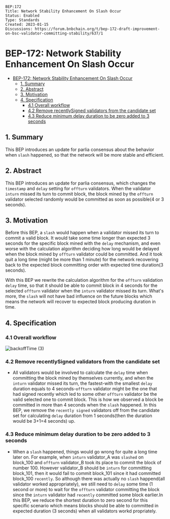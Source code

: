 ```
BEP:172  
Title: Network Stability Enhancement On Slash Occur
Status: Enabled
Type: Standards
Created: 2023-01-15
Discussions: https://forum.bnbchain.org/t/bep-172-draft-improvement-on-bsc-validator-committing-stability/637/1
```
# BEP-172: Network Stability Enhancement On Slash Occur

- [BEP-172: Network Stability Enhancement On Slash Occur](#bep-172-network-stability-enhancement-on-slash-occur)
  - [1. Summary](#1-summary)
  - [2. Abstract](#2-abstract)
  - [3. Motivation](#3-motivation)
  - [4. Specification](#4-specification)
    - [4.1 Overall workflow](#41-overall-workflow)
    - [4.2 Remove recentlySigned validators from the candidate set](#42-remove-recentlysigned-validators-from-the-candidate-set)
    - [4.3 Reduce minimum delay duration to be zero added to 3 seconds](#43-reduce-minimum-delay-duration-to-be-zero-added-to-3-seconds)

## 1. Summary

 This BEP introduces an update for parlia consensus about the behavior when `slash` happened, so that the network will be more stable and efficient.

## 2. Abstract

This BEP introduces an update for parlia consensus, which changes the `timestamp` and `delay` setting for `offturn` validators. When the validator `inturn` missed its turn to commit block, the block mined by the `offturn` validator selected randomly would be committed as soon as possible(4 or 3 seconds).

## 3. Motivation

Before this BEP, a `slash` would happen when a validator missed its turn to commit a valid block. It would take some time longer than expected 3 seconds for the specific block mined with the `delay` mechanism, and even worse with the calculation algorithm deciding how long would be delayed when the block mined by `offturn` validator could be committed. And it took quit a long time (might be more than 1 minute) for the network recovering back to the expected block committing order with expected time duration(3 seconds).

With this BEP we rewrite the calculation algorithm for the `offturn` validation `delay` time, so that it should be able to commit block in 4 seconds for the selected `offturn` validator when the `inturn` validator missed its turn. What's more, the `slash` will not have bad influence on the future blocks which means the network will recover to expected block producing duration in time. 

## 4. Specification
### 4.1 Overall workflow
![backoffTime (3)](https://user-images.githubusercontent.com/26671219/202097706-d82347f1-fed0-49cb-be08-270d81f70f8b.png)


### 4.2 Remove recentlySigned validators from the candidate set
  - All validators would be involved to calculate the `delay` time when committing the block mined by themselves currently, and when the `inturn` validator missed its turn, the fastest-with the smallest `delay` duration equals to 4 seconds-`offturn` validator might be the one that had signed recently which led to some other `offturn` validator be the valid selected one to commit block. This is how we observed a block be committed in more than 4 seconds when the `slash` happened. In this BEP, we remove the `recently signed` validators off from the candidate set for calculating `delay` duration from 1 seconds(then the duration would be 3+1=4 seconds) up.
### 4.3 Reduce minimum delay duration to be zero added to 3 seconds
  - When a `slash` happened, things would go wrong for quite a long time later on. For example, when `inturn` validator_A was `slashed` on block_100 and `offturn` validator_B took its place to commit the block of number 100. However validator_B should be `inturn` for committing block_101, then it would fail to commit block_101 since it had committed block_100 `recently`. So although there was actually no `slash` happend(all validator worked appropriately), we still need to `delay` some time (1 second or more) to wait for the `offturn` validator committing the block since the `inturn` validator had `recently` committed some block earlier.In this BEP, we reduce the shortest duration to zero second for this specific scenario which means blocks should be able to committed in expected duration (3 seconds) when all validators workd propriately.
